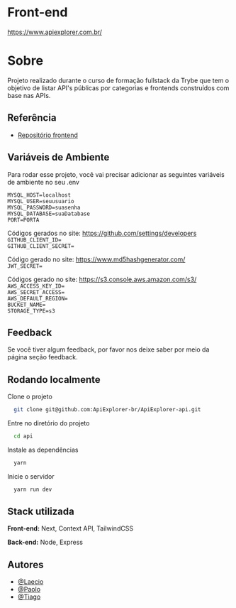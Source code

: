 # Front-end 
https://www.apiexplorer.com.br/

#


# Sobre

Projeto realizado durante o curso de formação fullstack da Trybe que tem o objetivo de listar API's públicas por categorias e frontends construídos com base nas APIs.


## Referência

 - [Repositório frontend](https://github.com/ApiExplorer-br/ApiExplorer-front)

## Variáveis de Ambiente

Para rodar esse projeto, você vai precisar adicionar as seguintes variáveis de ambiente no seu .env

`MYSQL_HOST=localhost`\
`MYSQL_USER=seuusuario`\
`MYSQL_PASSWORD=suasenha`\
`MYSQL_DATABASE=suaDatabase`\
`PORT=PORTA`

Códigos gerados no site: https://github.com/settings/developers \
`GITHUB_CLIENT_ID=`\
`GITHUB_CLIENT_SECRET=`

Código gerado no site: https://www.md5hashgenerator.com/ \
`JWT_SECRET=` 

Códigos gerado no site: https://s3.console.aws.amazon.com/s3/
`AWS_ACCESS_KEY_ID=`\
`AWS_SECRET_ACCESS=`\
`AWS_DEFAULT_REGION=`\
`BUCKET_NAME=`\
`STORAGE_TYPE=s3`


## Feedback

Se você tiver algum feedback, por favor nos deixe saber por meio da página seção feedback.


## Rodando localmente

Clone o projeto

```bash
  git clone git@github.com:ApiExplorer-br/ApiExplorer-api.git
```

Entre no diretório do projeto

```bash
  cd api
```

Instale as dependências

```bash
  yarn
```

Inicie o servidor

```bash
  yarn run dev
```


## Stack utilizada

**Front-end:** Next, Context API, TailwindCSS

**Back-end:** Node, Express


## Autores

- [@Laecio](https://github.com/Laecio12)
- [@Paolo](https://github.com/paolofullone)
- [@Tiago](https://github.com/thiagodanobrega)

